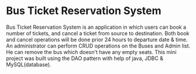 # Bus Ticket Reservation System
Bus Ticket Reservation System is an application in which users can book a number of tickets, and cancel a ticket from source to destination. Both book and cancel operations will be done prior 24 hours to departure date & time. An administrator can perform CRUD operations on the Buses and Admin list. He can remove the bus which doesn't have any empty seats. This mini project was built using the DAO pattern with help of java, JDBC & MySQL(database).
